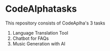 # CodeAlphatasks
This repository consists of CodeAplha's 3 tasks
1. Language Translation Tool
2. Chatbot for FAQs
3. Music Generation with AI
